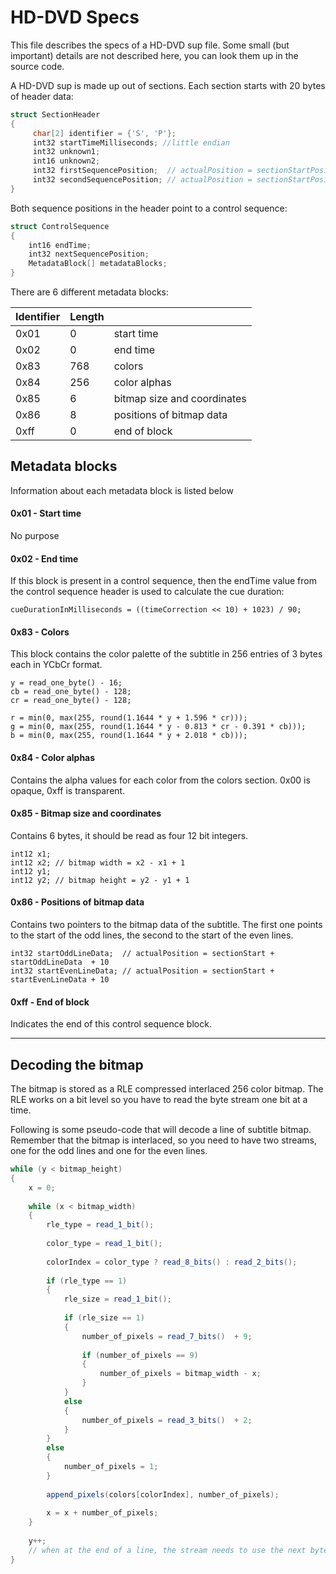 # HD-DVD Specs
This file describes the specs of a HD-DVD sup file. Some small (but important) details are not described here, you can look them up in the source code.
 
A HD-DVD sup is made up out of sections. Each section starts with 20 bytes of header data:
```C#
struct SectionHeader
{
     char[2] identifier = {'S', 'P'};
     int32 startTimeMilliseconds; //little endian
     int32 unknown1;
     int16 unknown2;
     int32 firstSequencePosition;  // actualPosition = sectionStartPosition + firstSequencePosition  + 1
     int32 secondSequencePosition; // actualPosition = sectionStartPosition + secondSequencePosition + 10   
}
```

Both sequence positions in the header point to a control sequence:
```C#
struct ControlSequence
{
    int16 endTime;
    int32 nextSequencePosition;
    MetadataBlock[] metadataBlocks;
}
```

There are 6 different metadata blocks:

| Identifier | Length      |                             |
|------------|-------------|-----------------------------|
| 0x01       | 0           | start time                  |
| 0x02       | 0           | end time                    |
| 0x83       | 768         | colors                      |
| 0x84       | 256         | color alphas                |
| 0x85       | 6           | bitmap size and coordinates |
| 0x86       | 8           | positions of bitmap data    |
| 0xff       | 0           | end of block                |


## Metadata blocks
Information about each metadata block is listed below

#### 0x01 - Start time
No purpose

#### 0x02 - End time
If this block is present in a control sequence, then the endTime value from the control sequence header is used to calculate the cue duration:

`cueDurationInMilliseconds = ((timeCorrection << 10) + 1023) / 90;`

#### 0x83 - Colors
This block contains the color palette of the subtitle in 256 entries of 3 bytes each in YCbCr format.

```
y = read_one_byte() - 16;
cb = read_one_byte() - 128;
cr = read_one_byte() - 128;
 
r = min(0, max(255, round(1.1644 * y + 1.596 * cr)));
g = min(0, max(255, round(1.1644 * y - 0.813 * cr - 0.391 * cb)));
b = min(0, max(255, round(1.1644 * y + 2.018 * cb)));
```

#### 0x84 - Color alphas
Contains the alpha values for each color from the colors section. 0x00 is opaque, 0xff is transparent.

#### 0x85 - Bitmap size and coordinates
Contains 6 bytes, it should be read as four 12 bit integers.
```
int12 x1;
int12 x2; // bitmap width = x2 - x1 + 1
int12 y1;
int12 y2; // bitmap height = y2 - y1 + 1
```

#### 0x86 - Positions of bitmap data
Contains two pointers to the bitmap data of the subtitle. The first one points to the start of the odd lines, the second to the start of the even lines.
```
int32 startOddLineData;  // actualPosition = sectionStart + startOddLineData  + 10
int32 startEvenLineData; // actualPosition = sectionStart + startEvenLineData + 10
```

#### 0xff - End of block
Indicates the end of this control sequence block.

-------------------

## Decoding the bitmap

The bitmap is stored as a RLE compressed interlaced 256 color bitmap. The RLE works on a bit level so you have to read the byte stream one bit at a time.

Following is some pseudo-code that will decode a line of subtitle bitmap. Remember that the bitmap is interlaced, so you need to have two streams, one for the odd lines and one for the even lines.

```C#
while (y < bitmap_height)
{	
    x = 0;
    
    while (x < bitmap_width)
    {
        rle_type = read_1_bit();
        
        color_type = read_1_bit();
        
        colorIndex = color_type ? read_8_bits() : read_2_bits();
        
        if (rle_type == 1)
        {
            rle_size = read_1_bit();
            
            if (rle_size == 1)
            {
                number_of_pixels = read_7_bits()  + 9;                
                
                if (number_of_pixels == 9)
                {
                    number_of_pixels = bitmap_width - x;
                }                
            }
            else
            {
                number_of_pixels = read_3_bits()  + 2;                
            }
        }
        else
        {
            number_of_pixels = 1;
        }
        
        append_pixels(colors[colorIndex], number_of_pixels);
        
        x = x + number_of_pixels;
    }
    
    y++;
    // when at the end of a line, the stream needs to use the next byte, regardless of the current bit it is on
}
```
